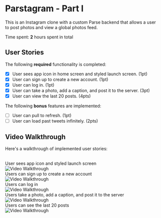 # Parstagram - Part I

This is an Instagram clone with a custom Parse backend that allows a user to post photos and view a global photos feed.

Time spent: **2** hours spent in total

## User Stories

The following **required** functionality is completed:

- [x] User sees app icon in home screen and styled launch screen. (1pt)
- [x] User can sign up to create a new account. (1pt)
- [x] User can log in. (1pt)
- [x] User can take a photo, add a caption, and post it to the server. (3pt)
- [x] User can view the last 20 posts. (4pts)

The following **bonus** features are implemented:

- [ ] User can pull to refresh. (1pt)
- [ ] User can load past tweets infinitely. (2pts)

## Video Walkthrough

Here's a walkthrough of implemented user stories:

<br>
User sees app icon and styled launch screen <br>
<img src='' title='Video Walkthrough' width='' alt='Video Walkthrough' />

<br>
Users can sign up to create a new account <br>
<img src='' title='Video Walkthrough' width='' alt='Video Walkthrough' />

<br>
Users can log in <br>
<img src='' title='Video Walkthrough' width='' alt='Video Walkthrough' />

<br>
Users take a photo, add a caption, and post it to the server <br>
<img src='' title='Video Walkthrough' width='' alt='Video Walkthrough' />

<br>
Users can see the last 20 posts <br>
<img src='' title='Video Walkthrough' width='' alt='Video Walkthrough' />

